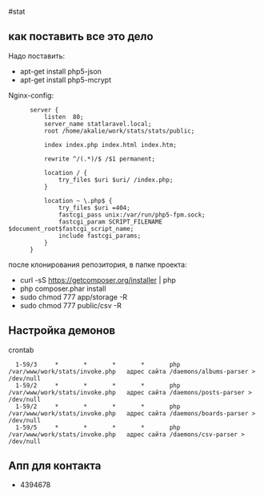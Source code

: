 #stat
## как поставить все это дело

  Надо поставить:
  * apt-get install php5-json
  * apt-get install php5-mcrypt
  
  Nginx-config:
  ```
        server {
            listen  80;
            server_name statlaravel.local;
            root /home/akalie/work/stats/stats/public;

            index index.php index.html index.htm;

            rewrite ^/(.*)/$ /$1 permanent;

            location / {
                try_files $uri $uri/ /index.php;
            }

            location ~ \.php$ {
                try_files $uri =404;
                fastcgi_pass unix:/var/run/php5-fpm.sock;
                fastcgi_param SCRIPT_FILENAME $document_root$fastcgi_script_name;
                include fastcgi_params;
            }
        }
  ```

  после клонирования репозитория, в папке проекта:
  * curl -sS https://getcomposer.org/installer | php
  * php composer.phar install
  * sudo chmod 777 app/storage -R
  * sudo chmod 777 public/csv -R

  ## Настройка демонов
  crontab
  ```
    1-59/3     *       *       *       *       php /var/www/work/stats/invoke.php   адрес сайта /daemons/albums-parser > /dev/null
    1-59/2     *       *       *       *       php /var/www/work/stats/invoke.php   адрес сайта /daemons/posts-parser > /dev/null
    1-59/2     *       *       *       *       php /var/www/work/stats/invoke.php   адрес сайта /daemons/boards-parser > /dev/null
    1-59/5     *       *       *       *       php /var/www/work/stats/invoke.php   адрес сайта /daemons/csv-parser > /dev/null
  ```

  ## Апп для контакта
  * 4394678